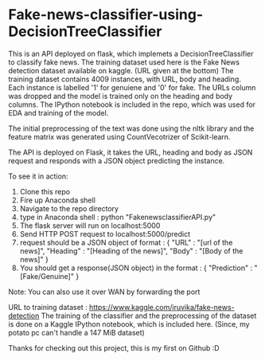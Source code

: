 # Fake-news-classifier-using-DecisionTreeClassifier
This is an API deployed on flask, which implemets a DecisionTreeClassifier to classify fake news.
The training dataset used here is the Fake News detection dataset available on kaggle. (URL given at the bottom)
The training dataset contains 4009 instances, with URL, body and heading. Each instance is labelled '1' for genuiene and '0' for fake.
The URLs column was dropped and the model is trained only on the heading and body columns. The IPython notebook is included in the repo, which was used for EDA and training of the model.

The initial preprocessing of the text was done using the nltk library and the feature matrix was generated using CountVecotrizer of Scikit-learn. 

The API is deployed on Flask, it takes the URL, heading and body as JSON request and responds with a JSON object predicting the instance.

To see it in action:
1. Clone this repo
2. Fire up Anaconda shell
3. Navigate to the repo directory
4. type in Anaconda shell : python "FakenewsclassifierAPI.py"
5. The flask server will run on localhost:5000
6. Send HTTP POST request to localhost:5000/predict
7. request should be a JSON object of format : {
                                                "URL" : "[url of the news]",
                                                "Heading" : "[Heading of the news]",
                                                "Body" : "[Body of the news]"
                                              }
8. You should get a response(JSON object) in the format : {
                                                          "Prediction" : "[Fake/Genuine]"
                                                        }
 
 Note: You can also use it over WAN by forwarding the port
 
 URL to training dataset : https://www.kaggle.com/jruvika/fake-news-detection
 The training of the classifier and the preprocessing of the dataset is done on a Kaggle IPython notebook, which is included here. (Since, my potato pc can't handle a 147 MiB dataset)
 
 Thanks for checking out this project, this is my first on Github :D
